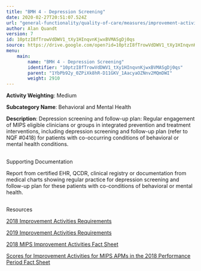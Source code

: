 ```yaml
---
title: "BMH 4 - Depression Screening"
date: 2020-02-27T20:51:07.524Z
url: "general-functionality/quality-of-care/measures/improvement-activities-measures/2018-improvement-activities/bmh-4-depression-screening.html"
author: Alan Quandt
version: 7
id: 10ptzI8fTrowVdDWV1_tXy1HInqvnKjwxBVMASgDj0qs
source: https://drive.google.com/open?id=10ptzI8fTrowVdDWV1_tXy1HInqvnKjwxBVMASgDj0qs
menu:
    main:
        name: "BMH 4 - Depression Screening"
        identifier: "10ptzI8fTrowVdDWV1_tXy1HInqvnKjwxBVMASgDj0qs"
        parent: "1YbPb92y_0ZPiXk8hR-D11GKV_1AacyaOZNnv2MQmDWI"
        weight: 2910
---
```









**Activity Weighting**: Medium

**Subcategory Name**: Behavioral and Mental Health

**Description**: Depression screening and follow-up plan: Regular engagement of MIPS eligible clinicians or groups in integrated prevention and treatment interventions, including depression screening and follow-up plan (refer to NQF #0418) for patients with co-occurring conditions of behavioral or mental health conditions.







## 

Supporting Documentation

Report from certified EHR, QCDR, clinical registry or documentation from medical charts showing regular practice for depression screening and follow-up plan for these patients with co-conditions of behavioral or mental health.







## 

Resources

[2018 Improvement Activities Requirements](https://qpp.cms.gov/mips/improvement-activities?py=2018)

[2019 Improvement Activities Requirements](https://qpp.cms.gov/mips/improvement-activities?py=2019)

[2018 MIPS Improvement Activities Fact Sheet](https://qpp.cms.gov/resource/2018%20MIPS%20Improvement%20Activities%20Fact%20Sheet)

[Scores for Improvement Activities for MIPS APMs in the 2018 Performance Period Fact Sheet](https://qpp.cms.gov/resource/2018%20MIPS%20APMs%20improvement%20Activities%20scores%20fact%20sheet)

